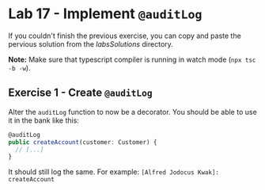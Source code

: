# Lab 17 - Implement `@auditLog`

If you couldn't finish the previous exercise, you can copy and paste the pervious solution from the *labsSolutions* directory.

**Note:** Make sure that typescript compiler is running in watch mode (`npx tsc -b -w`).

## Exercise 1 - Create `@auditLog`

Alter the `auditLog` function to now be a decorator. You should be able to use it in the bank like this:

```ts
@auditLog
public createAccount(customer: Customer) {
  // [...]
}
```

It should still log the same. For example: `[Alfred Jodocus Kwak]: createAccount`